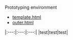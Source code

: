 Prototyping environment
- [template.html](https://euphobyte.github.io/develop/template.html)
- [outer.html](https://euphobyte.github.io/develop/outer.html)

|:---:|:---:|:---:|
|test|test|test|
